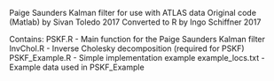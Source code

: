 Paige Saunders Kalman filter for use with ATLAS data
Original code (Matlab) by Sivan Toledo 2017
Converted to R by Ingo Schiffner 2017

Contains:
PSKF.R - Main function for the Paige Saunders Kalman filter
InvChol.R - Inverse Cholesky decomposition (required for PSKF)
PSKF_Example.R - Simple implementation example
example_locs.txt - Example data used in PSKF_Example
